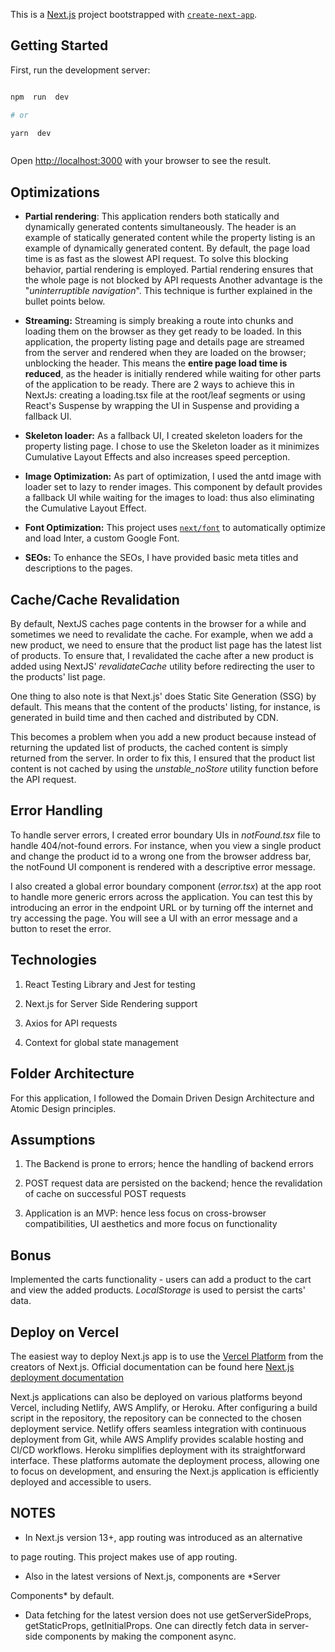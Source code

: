 This is a [Next.js](https://nextjs.org/) project bootstrapped with [`create-next-app`](https://github.com/vercel/next.js/tree/canary/packages/create-next-app).

## Getting Started

First, run the development server:

```bash

npm  run  dev

# or

yarn  dev



```

Open [http://localhost:3000](http://localhost:3000) with your browser to see the result.

## Optimizations

- **Partial rendering**: This application renders both statically and dynamically generated contents simultaneously. The header is an example of statically generated content while the property listing is an example of dynamically generated content. By default, the page load time is as fast as the slowest API request. To solve this blocking behavior, partial rendering is employed. Partial rendering ensures that the whole page is not blocked by API requests Another advantage is the "_uninterruptible navigation_". This technique is further explained in the bullet points below.

- **Streaming:** Streaming is simply breaking a route into chunks and loading them on the browser as they get ready to be loaded. In this application, the property listing page and details page are streamed from the server and rendered when they are loaded on the browser; unblocking the header. This means the **entire page load time is reduced**, as the header is initially rendered while waiting for other parts of the application to be ready. There are 2 ways to achieve this in NextJs: creating a loading.tsx file at the root/leaf segments or using React's Suspense by wrapping the UI in Suspense and providing a fallback UI.

- **Skeleton loader:** As a fallback UI, I created skeleton loaders for the property listing page. I chose to use the Skeleton loader as it minimizes Cumulative Layout Effects and also increases speed perception.

- **Image Optimization:** As part of optimization, I used the antd image with loader set to lazy to render images. This component by default provides a fallback UI while waiting for the images to load: thus also eliminating the Cumulative Layout Effect.

- **Font Optimization:** This project uses [`next/font`](https://nextjs.org/docs/basic-features/font-optimization) to automatically optimize and load Inter, a custom Google Font.

- **SEOs:** To enhance the SEOs, I have provided basic meta titles and descriptions to the pages.

## Cache/Cache Revalidation

By default, NextJS caches page contents in the browser for a while and sometimes we need to revalidate the cache. For example, when we add a new product, we need to ensure that the product list page has the latest list of products. To ensure that, I revalidated the cache after a new product is added using NextJS' _revalidateCache_ utility before redirecting the user to the products' list page.

One thing to also note is that Next.js' does Static Site Generation (SSG) by default. This means that the content of the products' listing, for instance, is generated in build time and then cached and distributed by CDN.

This becomes a problem when you add a new product because instead of returning the updated list of products, the cached content is simply returned from the server. In order to fix this, I ensured that the product list content is not cached by using the _unstable_noStore_ utility function before the API request.

## Error Handling

To handle server errors, I created error boundary UIs in _notFound.tsx_ file to handle 404/not-found errors. For instance, when you view a single product and change the product id to a wrong one from the browser address bar, the notFound UI component is rendered with a descriptive error message.

I also created a global error boundary component (_error.tsx_) at the app root to handle more generic errors across the application. You can test this by introducing an error in the endpoint URL or by turning off the internet and try accessing the page. You will see a UI with an error message and a button to reset the error.

## Technologies

1. React Testing Library and Jest for testing

2. Next.js for Server Side Rendering support

3. Axios for API requests

4. Context for global state management

## Folder Architecture

For this application, I followed the Domain Driven Design Architecture and Atomic Design principles.

## Assumptions

1. The Backend is prone to errors; hence the handling of backend errors

2. POST request data are persisted on the backend; hence the revalidation of cache on successful POST requests

3. Application is an MVP: hence less focus on cross-browser compatibilities, UI aesthetics and more focus on functionality

## Bonus

Implemented the carts functionality - users can add a product to the cart and view the added products. _LocalStorage_ is used to persist the carts' data.

## Deploy on Vercel

The easiest way to deploy Next.js app is to use the [Vercel Platform](https://vercel.com/new?utm_medium=default-template&filter=next.js&utm_source=create-next-app&utm_campaign=create-next-app-readme) from the creators of Next.js. Official documentation can be found here [Next.js deployment documentation](https://nextjs.org/docs/deployment)

Next.js applications can also be deployed on various platforms beyond Vercel, including Netlify, AWS Amplify, or Heroku. After configuring a build script in the repository, the repository can be connected to the chosen deployment service. Netlify offers seamless integration with continuous deployment from Git, while AWS Amplify provides scalable hosting and CI/CD workflows. Heroku simplifies deployment with its straightforward interface. These platforms automate the deployment process, allowing one to focus on development, and ensuring the Next.js application is efficiently deployed and accessible to users.

## NOTES

- In Next.js version 13+, app routing was introduced as an alternative

to page routing. This project makes use of app routing.

- Also in the latest versions of Next.js, components are \*Server

Components\* by default.

- Data fetching for the latest version does not use getServerSideProps, getStaticProps, getInitialProps. One can directly fetch data in server-side components by making the component async.
